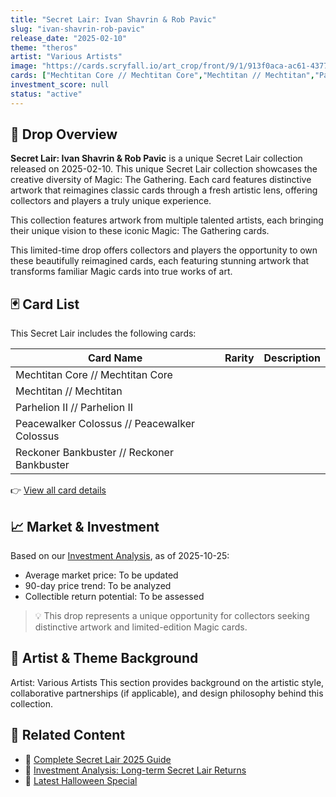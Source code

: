 ```yaml
---
title: "Secret Lair: Ivan Shavrin & Rob Pavic"
slug: "ivan-shavrin-rob-pavic"
release_date: "2025-02-10"
theme: "theros"
artist: "Various Artists"
image: "https://cards.scryfall.io/art_crop/front/9/1/913f0aca-ac61-4377-b3b1-cd556b950df2.jpg?1739165415"
cards: ["Mechtitan Core // Mechtitan Core","Mechtitan // Mechtitan","Parhelion II // Parhelion II","Peacewalker Colossus // Peacewalker Colossus","Reckoner Bankbuster // Reckoner Bankbuster"]
investment_score: null
status: "active"
---
```


## 💠 Drop Overview
**Secret Lair: Ivan Shavrin & Rob Pavic** is a unique Secret Lair collection released on 2025-02-10. This unique Secret Lair collection showcases the creative diversity of Magic: The Gathering. Each card features distinctive artwork that reimagines classic cards through a fresh artistic lens, offering collectors and players a truly unique experience.

This collection features artwork from multiple talented artists, each bringing their unique vision to these iconic Magic: The Gathering cards.

This limited-time drop offers collectors and players the opportunity to own these beautifully reimagined cards, each featuring stunning artwork that transforms familiar Magic cards into true works of art.

## 🃏 Card List
This Secret Lair includes the following cards:

| Card Name | Rarity | Description |
|-----------|---------|-------------|
| Mechtitan Core // Mechtitan Core |  |  |
| Mechtitan // Mechtitan |  |  |
| Parhelion II // Parhelion II |  |  |
| Peacewalker Colossus // Peacewalker Colossus |  |  |
| Reckoner Bankbuster // Reckoner Bankbuster |  |  |

👉 [View all card details](/cards?drop=ivan-shavrin-rob-pavic)

## 📈 Market & Investment
Based on our [Investment Analysis](/investment/ivan-shavrin-rob-pavic), as of 2025-10-25:
- Average market price: To be updated
- 90-day price trend: To be analyzed
- Collectible return potential: To be assessed

> 💡 This drop represents a unique opportunity for collectors seeking distinctive artwork and limited-edition Magic cards.

## 🎨 Artist & Theme Background
Artist: Various Artists
This section provides background on the artistic style, collaborative partnerships (if applicable), and design philosophy behind this collection.

## 🔗 Related Content
- 📰 [Complete Secret Lair 2025 Guide](/news/secret-lair-2025-complete-guide)
- 💼 [Investment Analysis: Long-term Secret Lair Returns](/investment)
- 🎃 [Latest Halloween Special](/drops/secret-scare-superdrop-2025)
